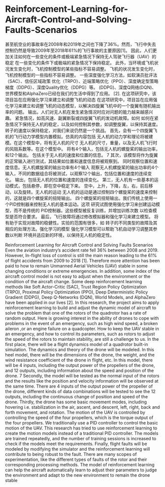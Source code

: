 # Reinforcement-Learning-for-Aircraft-Control-and-Solving-Faults-Scenarios
甚至航空业的事故率在2008年和2019年之间也下降了36%。然而，飞行中失去
控制仍然是导致2009年至2018年61%的飞行事故的主要原因[1]。
因此，人们更加关注如何在一些变化的条件或极端紧急情况下保持无人驾驶飞行器（UAV）的稳定
在一些变化的条件下或极端的紧急情况下保持稳定。
此外，当环境或飞机状况发生变化时，飞机控制模型的某些指标不容易调整。
飞机的状况发生变化时，飞机控制模型的一些指标不容易调整。
一些深度强化学习方法，如软演员批评法（SAC）、信任区域政策
优化（TRPO）、近端策略优化（PPO）、深度确定型策略梯度（DDPG）、深度Quality优化（DDPG）等。
(DDPG)、深度Q网络(DQN)、世界模型和AlphaZero已经在我们的生活中得到了应用。
[2].
在这项研究中，该项目旨在应用强化学习来建立和调整飞机的动态
在这项研究中，项目旨在应用强化学习来建立和调整飞机的动态模型，以解决四旋翼飞机中的一个旋翼有随机输出率的问题。
输出。人们对无人机在发生紧急情况时应对问题的能力越来越感兴趣。
紧急情况，如高风速、副翼断裂或四旋翼飞机的发动机故障。如何
如何在紧急情况下保持无人机的稳定，以及如何控制其参数，如调整旋翼，以保持其速度。
转子的速度以保持稳定，对我们来说仍然是一个挑战。
首先，会有一个四旋翼飞机的飞行动力学模型内置模拟。仿真的内容包括
无人机的动力学和理论将被建模。在这个模型中，将有无人机的尺寸
无人机的尺寸，重量，以及无人机飞行时的风阻系数等。在这个模型中。
将有4个输入，包括无人机的螺旋桨的输出功率，和12个输出。
包括关于无人机的速度和位置的信息。
7
其次，该模型将作为旋翼的正常输入进行测试，其结果如位置和速度信息将被观察到。
同时观察位置和速度信息。无人机螺旋桨的输出功率有4个输入
观察无人机螺旋桨的输出功率的4个输入，不同的数据组合将被测试，以观察12个输出，包括位置和速度的连续变化。
输出，包括无人机的位置和速度的连续变化。
第三，无人机有一些基本的运动模式，包括悬停，即在空中稳定下来。
空中，上升，下降，左，右，前后移动，以及旋转。无人机的运动
无人机的运动是通过控制四个螺旋桨的速度来控制的，这就是四个螺旋桨的扭矩输出。
四个螺旋桨的扭矩输出。我们传统上使用一个PID控制器来控制无人机的基本运动。这项
研究试图使用强化学习来创建运动模型，而不是传统的
PID控制器。这些模型被反复训练，并增加训练次数
以检查模型是否符合要求。
最后，飞行故障将通过修改模拟器和强化学习来建立模型。
将有助于实现对故障的稳健性。实验的范围有很多，如
转子的不同类型的故障及其相应的处理方法。强化学习的模型
强化学习模型可以帮助飞机自动学习调整其参数以判断
环境并适应新的环境，以保持无人机的稳定性。

Reinforcement Learning for Aircraft Control and Solving Faults Scenarios
Even the aviation industry’s accident rate fell 36% between 2008 and 2019. However, In-flight loss
of control is still the main reason leading to the 61% of flight accidents from 2009 to 2018 [1].
Therefore more attention has been paid to how to remain Unmanned Aerial Vehicles (UAV) stable
in some changing conditions or extreme emergencies.
In addition, some index of the aircraft control model is not easy to adjust when the environment or
the condition of the aircraft change.
Some deep reinforcement learning methods like Soft Actor-Critic (SAC), Trust Region Policy
Optimization (TRPO), Proximal Policy Optimization (PPO), Deep Deterministic Policy Gradient
(DDPG), Deep Q-Networks (DQN), World Models, and AlphaZero have been applied in our lives
[2].
In this research, the project aims to apply reinforcement learning to build and adjust the dynamic
model of aircraft to solve the problem that one of the rotors of the quadrotor has a rate of random
output. Here is growing interest in the ability of drones to cope with problems in the event of an
emergency, such as high wind speed, a broken aileron ,or an engine failure on a quadcopter. How
to keep the UAV stable in an emergency, and how to control its parameters, such as rotors to adjust
the speed of the rotors to maintain stability, are still a challenge to us.
In the first place, there will be a flight dynamics model of a quadrotor built-in simulation. The
dynamics and theory of the drone will be modeled. In this heel model, there will be the dimensions
of the drone, the weight, and the wind resistance coefficient of the drone in flight, etc. In this model,
there will be 4 inputs, including the output power of the propellers of the drone, and 12 outputs,
including information about the speed and position of the drone.
7
Secondly, the model will be tested as the normal input of the rotors and the results like the position
and velocity information will be observed at the same time. There are 4 inputs of the output power
of the propeller of the drone, different kinds of data combinations will be tested to see the 12
outputs, including the continuous change of position and speed of the drone.
Thirdly, the drone has some basic movement modes, including hovering i.e. stabilization in the
air, ascent, and descent, left, right, back and forth movement, and rotation. The motion of the
UAV is controlled by controlling the speed of the four propellers, which is the torque output of the
four propellers. We traditionally use a PID controller to control the basic motion of the UAV. This
research has tried to use reinforcement learning to create the motion models instead of a traditional
PID controller. The models are trained repeatedly, and the number of training sessions is increased
to check if the models meet the requirements.
Finally, flight faults will be modeled by modifying the simulator and the reinforcement learning
will contribute to being robust to the fault. There are many scopes of experimentation, like the
different types of faults of the rotor and their corresponding processing methods. The model of
reinforcement learning can help the aircraft automatically learn to adjust their parameters to judge
the environment and adapt to the new environment to remain the drone stable
